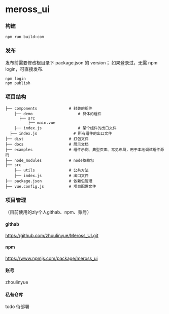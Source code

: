 # meross_ui

### 构建
```
npm run build:com
```
### 发布

发布前需要修改根目录下 package.json 的 version；
如果登录过，无需 npm login，可直接发布.

```
npm login
npm publish
```

### 项目结构
```
├── components              # 封装的组件
    ├── demo                    # 具体的组件
      ├── src
          ├── main.vue            
    ├── index.js                # 某个组件的出口文件
  ├── index.js                # 所有组件的出口文件
├── dist                    # 打包文件
├── docs                    # 展示文档
├── examples                # 组件示例、典型页面、常见布局，用于本地调试组件源码
├── node_modules            # node依赖包
├── src
    ├── utils               # 公共方法
    ├── index.js            # 出口文件
├── package.json            # 依赖包管理
├── vue.config.js           # 项目配置文件

```

### 项目管理
 （目前使用的zly个人githab、npm、账号）

#### githab
https://github.com/zhoulinyue/Meross_UI.git

#### npm
https://www.npmjs.com/package/meross_ui

#### 账号
zhoulinyue

#### 私有仓库
todo 待部署